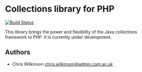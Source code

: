 Collections library for PHP
===========================

[![Build Status](https://secure.travis-ci.org/misd-service-development/php-collections.png)](http://travis-ci.org/misd-service-development/php-collections)

This library brings the power and flexibility of the Java collections framework to PHP. It is currently under development.

Authors
-------

* Chris Wilkinson <chris.wilkinson@admin.cam.ac.uk>
